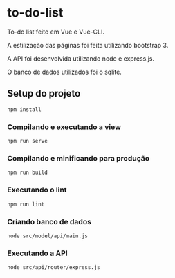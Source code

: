 # to-do-list

To-do list feito em Vue e Vue-CLI.

A estilização das páginas foi feita utilizando bootstrap 3.

A API foi desenvolvida utilizando node e express.js.

O banco de dados utilizados foi o sqlite.


## Setup do projeto
```
npm install
```

### Compilando e executando a view
```
npm run serve
```

### Compilando e minificando para produção
```
npm run build
```

### Executando o lint
```
npm run lint
```

### Criando banco de dados
```
node src/model/api/main.js
```

### Executando a API
```
node src/api/router/express.js
```
